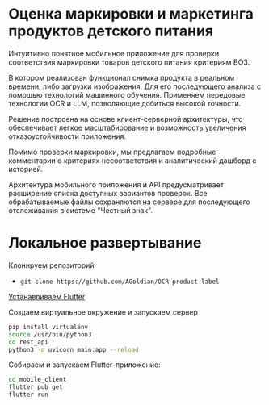 # **Оценка маркировки и маркетинга продуктов детского питания**

Интуитивно понятное мобильное приложение для проверки соответствия маркировки товаров детского питания критериям ВОЗ.

В котором реализован функционал снимка продукта в реальном времени, либо загрузки изображения. Для его последующего анализа с помощью технологий машинного обучения. Применяем передовые технологии OCR и LLM, позволяющие добиться высокой точности.

Решение построена на основе клиент-серверной архитектуры, что обеспечивает легкое масштабирование и возможность увеличения отказоустойчивости приложения.

Помимо проверки маркировки, мы предлагаем подробные комментарии о критериях несоответствия и аналитический дашборд с историей.

Архитектура мобильного приложения и API предусматривает расширение списка доступных вариантов проверок. Все обрабатываемые файлы сохраняются на сервере для последующего отслеживания в системе "Честный знак".

# Локальное развертывание
Клонируем репозиторий
- `git clone https://github.com/AGoldian/OCR-product-label`

<a href="https://docs.flutter.dev/get-started/install">Устанавливаем Flutter</a>

Создаем виртуальное окружение и запускаем сервер
```bash
pip install virtualenv
source /usr/bin/python3
cd rest_api
python3 -m uvicorn main:app --reload
```

Собираем и запускаем Flutter-приложение:
```bash
cd mobile_client
flutter pub get
flutter run
```
